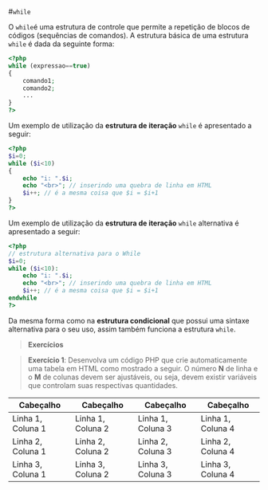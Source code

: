#`while`

O `while`é uma estrutura de controle que permite a repetição de blocos de códigos (sequências de comandos). A estrutura básica de uma estrutura `while` é dada da seguinte forma:

```php
<?php
while (expressao==true)
{
    comando1;
    comando2;
    ...
}
?>
```

Um exemplo de utilização da **estrutura de iteração** `while` é apresentado a seguir:

```php
<?php
$i=0;
while ($i<10)
{
    echo "i: ".$i;
    echo "<br>"; // inserindo uma quebra de linha em HTML
    $i++; // é a mesma coisa que $i = $i+1
}
?>
```

Um exemplo de utilização da **estrutura de iteração** `while` alternativa é apresentado a seguir:

```php
<?php
// estrutura alternativa para o While
$i=0;
while ($i<10):
    echo "i: ".$i;
    echo "<br>"; // inserindo uma quebra de linha em HTML
    $i++; // é a mesma coisa que $i = $i+1
endwhile
?>
```
Da mesma forma como na **estrutura condicional** que possui uma sintaxe alternativa para o seu uso, assim também funciona a estrutura `while`.

>**Exercícios**

>**Exercício 1**: Desenvolva um código PHP que crie automaticamente uma tabela em HTML como mostrado a seguir. O número **N** de linha e o **M** de colunas devem ser ajustáveis, ou seja, devem existir variáveis que controlam suas respectivas quantidades. 

| Cabeçalho | Cabeçalho | Cabeçalho | Cabeçalho |
| -- | -- | -- | -- |
| Linha 1, Coluna 1 | Linha 1, Coluna 2 | Linha 1, Coluna 3 | Linha 1, Coluna 4 |
| Linha 2, Coluna 1 | Linha 2, Coluna 2 | Linha 2, Coluna 3 | Linha 2, Coluna 4 |
| Linha 3, Coluna 1 | Linha 3, Coluna 2 | Linha 3, Coluna 3 | Linha 3, Coluna 4 |


